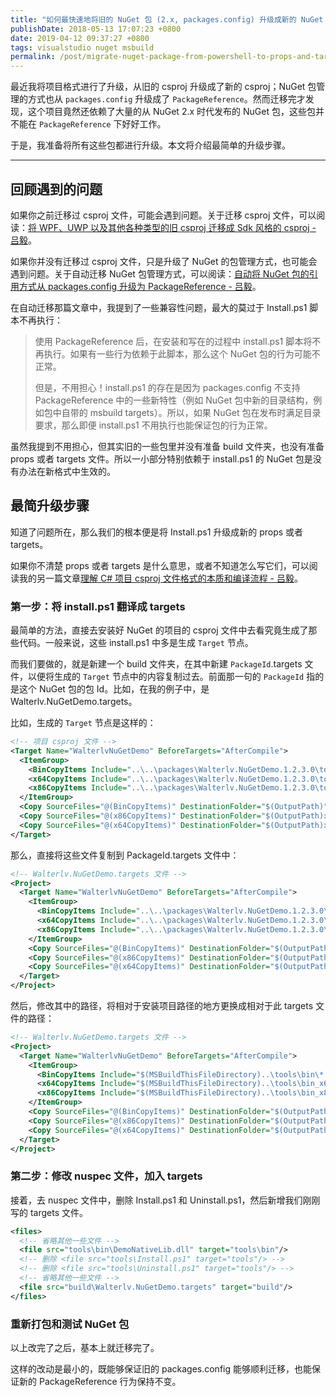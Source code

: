 ```yaml
---
title: "如何最快速地将旧的 NuGet 包 (2.x, packages.config) 升级成新的 NuGet 包 (4.x, PackageReference) "
publishDate: 2018-05-13 17:07:23 +0800
date: 2019-04-12 09:37:27 +0800
tags: visualstudio nuget msbuild
permalink: /post/migrate-nuget-package-from-powershell-to-props-and-targets.html
---
```


最近我将项目格式进行了升级，从旧的 csproj 升级成了新的 csproj；NuGet 包管理的方式也从 `packages.config` 升级成了 `PackageReference`。然而迁移完才发现，这个项目竟然还依赖了大量的从 NuGet 2.x 时代发布的 NuGet 包，这些包并不能在 `PackageReference` 下好好工作。

于是，我准备将所有这些包都进行升级。本文将介绍最简单的升级步骤。

---

<div id="toc"></div>

## 回顾遇到的问题

如果你之前迁移过 csproj 文件，可能会遇到问题。关于迁移 csproj 文件，可以阅读：[将 WPF、UWP 以及其他各种类型的旧 csproj 迁移成 Sdk 风格的 csproj - 吕毅](/post/introduce-new-style-csproj-into-net-framework)。

如果你并没有迁移过 csproj 文件，只是升级了 NuGet 的包管理方式，也可能会遇到问题。关于自动迁移 NuGet 包管理方式，可以阅读：[自动将 NuGet 包的引用方式从 packages.config 升级为 PackageReference - 吕毅](/post/migrate-packages-config-to-package-reference)。

在自动迁移那篇文章中，我提到了一些兼容性问题，最大的莫过于 Install.ps1 脚本不再执行：

> 使用 PackageReference 后，在安装和写在的过程中 install.ps1 脚本将不再执行。如果有一些行为依赖于此脚本，那么这个 NuGet 包的行为可能不正常。
> 
> 但是，不用担心！install.ps1 的存在是因为 packages.config 不支持 PackageReference 中的一些新特性（例如 NuGet 包中新的目录结构，例如包中自带的 msbuild targets）。所以，如果 NuGet 包在发布时满足目录要求，那么即便 install.ps1 不用执行也能保证包的行为正常。

虽然我提到不用担心，但其实旧的一些包里并没有准备 build 文件夹，也没有准备 props 或者 targets 文件。所以一小部分特别依赖于 install.ps1 的 NuGet 包是没有办法在新格式中生效的。

## 最简升级步骤

知道了问题所在，那么我们的根本便是将 Install.ps1 升级成新的 props 或者 targets。

如果你不清楚 props 或者 targets 是什么意思，或者不知道怎么写它们，可以阅读我的另一篇文章[理解 C# 项目 csproj 文件格式的本质和编译流程 - 吕毅](/post/understand-the-csproj)。

### 第一步：将 install.ps1 翻译成 targets

最简单的方法，直接去安装好 NuGet 的项目的 csproj 文件中去看究竟生成了那些代码。一般来说，这些 install.ps1 中多是生成 `Target` 节点。

而我们要做的，就是新建一个 build 文件夹，在其中新建 `PackageId`.targets 文件，以便将生成的 `Target` 节点中的内容复制过去。前面那一句的 `PackageId` 指的是这个 NuGet 包的包 Id。比如，在我的例子中，是 Walterlv.NuGetDemo.targets。

比如，生成的 `Target` 节点是这样的：

```xml
<!-- 项目 csproj 文件 -->
<Target Name="WalterlvNuGetDemo" BeforeTargets="AfterCompile">
  <ItemGroup>
    <BinCopyItems Include="..\..\packages\Walterlv.NuGetDemo.1.2.3.0\tools\bin\*.*" />
    <x64CopyItems Include="..\..\packages\Walterlv.NuGetDemo.1.2.3.0\tools\bin_x64\*.*" />
    <x86CopyItems Include="..\..\packages\Walterlv.NuGetDemo.1.2.3.0\tools\bin_x86\*.*" />
  </ItemGroup>
  <Copy SourceFiles="@(BinCopyItems)" DestinationFolder="$(OutputPath)" SkipUnchangedFiles="True" />
  <Copy SourceFiles="@(x86CopyItems)" DestinationFolder="$(OutputPath)x86" SkipUnchangedFiles="True" />
  <Copy SourceFiles="@(x64CopyItems)" DestinationFolder="$(OutputPath)x64" SkipUnchangedFiles="True" />
</Target>
```

那么，直接将这些文件复制到 PackageId.targets 文件中：

```xml
<!-- Walterlv.NuGetDemo.targets 文件 -->
<Project>
  <Target Name="WalterlvNuGetDemo" BeforeTargets="AfterCompile">
    <ItemGroup>
      <BinCopyItems Include="..\..\packages\Walterlv.NuGetDemo.1.2.3.0\tools\bin\*.*" />
      <x64CopyItems Include="..\..\packages\Walterlv.NuGetDemo.1.2.3.0\tools\bin_x64\*.*" />
      <x86CopyItems Include="..\..\packages\Walterlv.NuGetDemo.1.2.3.0\tools\bin_x86\*.*" />
    </ItemGroup>
    <Copy SourceFiles="@(BinCopyItems)" DestinationFolder="$(OutputPath)" SkipUnchangedFiles="True" />
    <Copy SourceFiles="@(x86CopyItems)" DestinationFolder="$(OutputPath)x86" SkipUnchangedFiles="True" />
    <Copy SourceFiles="@(x64CopyItems)" DestinationFolder="$(OutputPath)x64" SkipUnchangedFiles="True" />
  </Target>
</Project>
```

然后，修改其中的路径，将相对于安装项目路径的地方更换成相对于此 targets 文件的路径：

```xml
<!-- Walterlv.NuGetDemo.targets 文件 -->
<Project>
  <Target Name="WalterlvNuGetDemo" BeforeTargets="AfterCompile">
    <ItemGroup>
      <BinCopyItems Include="$(MSBuildThisFileDirectory)..\tools\bin\*.*" />
      <x64CopyItems Include="$(MSBuildThisFileDirectory)..\tools\bin_x64\*.*" />
      <x86CopyItems Include="$(MSBuildThisFileDirectory)..\tools\bin_x86\*.*" />
    </ItemGroup>
    <Copy SourceFiles="@(BinCopyItems)" DestinationFolder="$(OutputPath)" SkipUnchangedFiles="True" />
    <Copy SourceFiles="@(x86CopyItems)" DestinationFolder="$(OutputPath)x86" SkipUnchangedFiles="True" />
    <Copy SourceFiles="@(x64CopyItems)" DestinationFolder="$(OutputPath)x64" SkipUnchangedFiles="True" />
  </Target>
</Project>
```

### 第二步：修改 nuspec 文件，加入 targets

接着，去 nuspec 文件中，删除 Install.ps1 和 Uninstall.ps1，然后新增我们刚刚写的 targets 文件。

```xml
<files>
  <!-- 省略其他一些文件 -->
  <file src="tools\bin\DemoNativeLib.dll" target="tools\bin"/>
  <!-- 删除 <file src="tools\Install.ps1" target="tools"/> -->
  <!-- 删除 <file src="tools\Uninstall.ps1" target="tools"/> -->
  <!-- 省略其他一些文件 -->
  <file src="build\Walterlv.NuGetDemo.targets" target="build"/>
</files>
```

### 重新打包和测试 NuGet 包

以上改完了之后，基本上就迁移完了。

这样的改动是最小的，既能够保证旧的 packages.config 能够顺利迁移，也能保证新的 PackageReference 行为保持不变。

